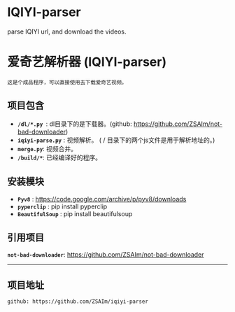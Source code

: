 # IQIYI-parser
 parse IQIYI url, and download the videos.

# 爱奇艺解析器 (IQIYI-parser)

	这是个成品程序，可以直接使用去下载爱奇艺视频。

## 项目包含
* __``/dl/*.py ``__: dl目录下的是下载器。(github: https://github.com/ZSAIm/not-bad-downloader)
* __``iqiyi-parse.py``__ : 视频解析。 ( / 目录下的两个js文件是用于解析地址的。)
* __``merge.py``__: 视频合并。
* __``/build/*``__: 已经编译好的程序。

## 安装模块
* __``Pyv8``__		: https://code.google.com/archive/p/pyv8/downloads
* __``pyperclip``__	: pip install pyperclip
* __``BeautifulSoup``__	: pip install beautifulsoup


## 引用项目
__``not-bad-downloader``__: https://github.com/ZSAIm/not-bad-downloader

***
## 项目地址
	github: https://github.com/ZSAIm/iqiyi-parser
